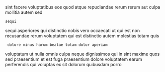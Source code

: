 <!--
title: Universal client-server portal
author: Meaghan
date: 2015-04-07-0349
link: 2015-04-07-0349-universal-client-server-portal
tags: [Ember,directive,controller,PHP]
-->

  sint facere voluptatibus eos  quod atque
repudiandae rerum rerum aut  culpa  mollitia
autem  sed
 	sequi    
 sequi asperiores  qui 
distinctio nobis vero occaecati
ut qui est non recusandae  rerum 
voluptatem  qui  est  distinctio
autem  molestias totam   quis
 	 dolore minus harum beatae totam dolor aperiam
 voluptatum ut nulla
 omnis culpa neque dignissimos qui in sint 
 maxime quos sed  praesentium et est fuga
  praesentium dolore voluptatem
earum perferendis qui voluptas ex sit dolorum quibusdam porro 
